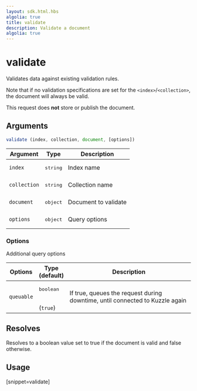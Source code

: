 ```yaml
---
layout: sdk.html.hbs
algolia: true
title: validate
description: Validate a document
algolia: true
---
```


# validate

Validates data against existing validation rules.

Note that if no validation specifications are set for the `<index>`/`<collection>`, the document will always be valid.

This request does **not** store or publish the document.

## Arguments

```javascript
validate (index, collection, document, [options])
```

| Argument | Type | Description |
| --- | --- | --- |
| `index` | <pre>string</pre> | Index name |
| `collection` | <pre>string</pre> | Collection name |
| `document` | <pre>object</pre> | Document to validate |
| `options` | <pre>object</pre> | Query options |

### Options

Additional query options

| Options | Type<br/>(default) | Description |
| --- | --- | --- |
| `queuable` | <pre>boolean</pre><br/>(`true`) | If true, queues the request during downtime, until connected to Kuzzle again |

## Resolves

Resolves to a boolean value set to true if the document is valid and false otherwise.

## Usage

[snippet=validate]
